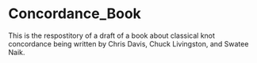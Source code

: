 # Concordance_Book
This is the respostitory of a draft of a book about classical knot concordance being written by Chris Davis, Chuck Livingston, and Swatee Naik. 
